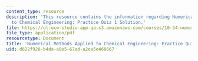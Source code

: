 ```yaml
---
content_type: resource
description: 'This resource contains the information regarding Numerical Methods Applied
  to Chemical Engineering: Practice Quiz 1 Solution.'
file: https://ol-ocw-studio-app-qa.s3.amazonaws.com/courses/10-34-numerical-methods-applied-to-chemical-engineering-fall-2015/d622f928b4daa0e567ada2ea5e468667_MIT10_34F15_Quiz1solution.pdf
file_type: application/pdf
resourcetype: Document
title: 'Numerical Methods Applied to Chemical Engineering: Practice Quiz 1 Solution'
uid: d622f928-b4da-a0e5-67ad-a2ea5e468667
---
```

